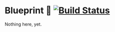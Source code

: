 # Blueprint :construction_worker: [![Build Status](https://travis-ci.org/bolcom/blueprint.svg?branch=master)](https://travis-ci.org/bolcom/blueprint)

Nothing here, yet.
